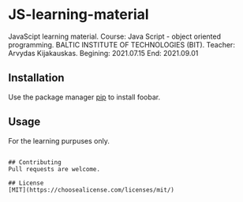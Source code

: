 # JS-learning-material

JavaScipt learning material.
Course: Java Script - object oriented programming.
BALTIC INSTITUTE OF TECHNOLOGIES (BIT).
Teacher: Arvydas Kijakauskas.
Begining: 2021.07.15
End: 2021.09.01

## Installation

Use the package manager [pip](https://pip.pypa.io/en/stable/) to install foobar.


## Usage

For the learning purpuses only.
```

## Contributing
Pull requests are welcome.

## License
[MIT](https://choosealicense.com/licenses/mit/)
